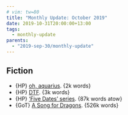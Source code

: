 ```yaml
---
# vim: tw=80
title: "Monthly Update: October 2019"
date: 2019-10-31T20:00:00+13:00
tags:
  - monthly-update
parents:
  - "2019-sep-30/monthly-update"
---
```


## Fiction

 - {HP} [oh, aquarius](https://archiveofourown.org/works/13677171). {2k words}
 - {HP} [DTF](https://archiveofourown.org/works/3960058). {3k words}
 - {HP} [‘Five Dates’ series](https://archiveofourown.org/series/1188523). {87k words atow}
 - {GoT} [A Song for Dragons](https://archiveofourown.org/works/9430127). {526k words}
